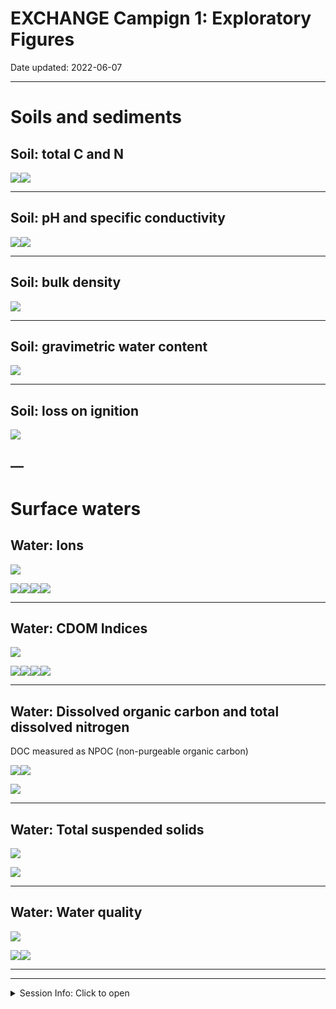 EXCHANGE Campign 1: Exploratory Figures
================

Date updated: 2022-06-07

------------------------------------------------------------------------

# Soils and sediments

## Soil: total C and N

![](EC1_exploratory_graphs_files/figure-gfm/unnamed-chunk-5-1.png)<!-- -->![](EC1_exploratory_graphs_files/figure-gfm/unnamed-chunk-5-2.png)<!-- -->

------------------------------------------------------------------------

## Soil: pH and specific conductivity

![](EC1_exploratory_graphs_files/figure-gfm/pH_graphs-1.png)<!-- -->![](EC1_exploratory_graphs_files/figure-gfm/pH_graphs-2.png)<!-- -->

------------------------------------------------------------------------

## Soil: bulk density

![](EC1_exploratory_graphs_files/figure-gfm/unnamed-chunk-7-1.png)<!-- -->

------------------------------------------------------------------------

## Soil: gravimetric water content

![](EC1_exploratory_graphs_files/figure-gfm/unnamed-chunk-9-1.png)<!-- -->

------------------------------------------------------------------------

## Soil: loss on ignition

![](EC1_exploratory_graphs_files/figure-gfm/unnamed-chunk-11-1.png)<!-- -->

## —

# Surface waters

## Water: Ions

![](EC1_exploratory_graphs_files/figure-gfm/unnamed-chunk-13-1.png)<!-- -->

![](EC1_exploratory_graphs_files/figure-gfm/unnamed-chunk-14-1.png)<!-- -->![](EC1_exploratory_graphs_files/figure-gfm/unnamed-chunk-14-2.png)<!-- -->![](EC1_exploratory_graphs_files/figure-gfm/unnamed-chunk-14-3.png)<!-- -->![](EC1_exploratory_graphs_files/figure-gfm/unnamed-chunk-14-4.png)<!-- -->

------------------------------------------------------------------------

## Water: CDOM Indices

![](EC1_exploratory_graphs_files/figure-gfm/unnamed-chunk-16-1.png)<!-- -->

![](EC1_exploratory_graphs_files/figure-gfm/unnamed-chunk-17-1.png)<!-- -->![](EC1_exploratory_graphs_files/figure-gfm/unnamed-chunk-17-2.png)<!-- -->![](EC1_exploratory_graphs_files/figure-gfm/unnamed-chunk-17-3.png)<!-- -->![](EC1_exploratory_graphs_files/figure-gfm/unnamed-chunk-17-4.png)<!-- -->

------------------------------------------------------------------------

## Water: Dissolved organic carbon and total dissolved nitrogen

DOC measured as NPOC (non-purgeable organic carbon)

![](EC1_exploratory_graphs_files/figure-gfm/unnamed-chunk-19-1.png)<!-- -->![](EC1_exploratory_graphs_files/figure-gfm/unnamed-chunk-19-2.png)<!-- -->

![](EC1_exploratory_graphs_files/figure-gfm/npoc_map-1.png)<!-- -->

------------------------------------------------------------------------

## Water: Total suspended solids

![](EC1_exploratory_graphs_files/figure-gfm/unnamed-chunk-21-1.png)<!-- -->

![](EC1_exploratory_graphs_files/figure-gfm/tss_map-1.png)<!-- -->

------------------------------------------------------------------------

## Water: Water quality

![](EC1_exploratory_graphs_files/figure-gfm/unnamed-chunk-23-1.png)<!-- -->

![](EC1_exploratory_graphs_files/figure-gfm/unnamed-chunk-24-1.png)<!-- -->![](EC1_exploratory_graphs_files/figure-gfm/unnamed-chunk-24-2.png)<!-- -->

------------------------------------------------------------------------

------------------------------------------------------------------------

<details>
<summary>
Session Info: Click to open
</summary>

Date run: 2022-06-07

    #> R version 4.1.1 (2021-08-10)
    #> Platform: x86_64-apple-darwin17.0 (64-bit)
    #> Running under: macOS Catalina 10.15.7
    #> 
    #> Matrix products: default
    #> BLAS:   /Library/Frameworks/R.framework/Versions/4.1/Resources/lib/libRblas.0.dylib
    #> LAPACK: /Library/Frameworks/R.framework/Versions/4.1/Resources/lib/libRlapack.dylib
    #> 
    #> locale:
    #> [1] en_US.UTF-8/en_US.UTF-8/en_US.UTF-8/C/en_US.UTF-8/en_US.UTF-8
    #> 
    #> attached base packages:
    #> [1] stats     graphics  grDevices utils     datasets  methods   base     
    #> 
    #> other attached packages:
    #>  [1] ggthemes_4.2.4      googledrive_2.0.0   googlesheets4_1.0.0
    #>  [4] janitor_2.1.0       sf_1.0-7            cowplot_1.1.1      
    #>  [7] pacman_0.5.1        forcats_0.5.1       stringr_1.4.0      
    #> [10] dplyr_1.0.9         purrr_0.3.4         readr_2.1.2        
    #> [13] tidyr_1.2.0         tibble_3.1.5        ggplot2_3.3.6      
    #> [16] tidyverse_1.3.1    
    #> 
    #> loaded via a namespace (and not attached):
    #>  [1] fs_1.5.2               lubridate_1.8.0        httr_1.4.2            
    #>  [4] tools_4.1.1            backports_1.2.1        utf8_1.2.2            
    #>  [7] R6_2.5.1               KernSmooth_2.23-20     DBI_1.1.1             
    #> [10] colorspace_2.0-2       withr_2.5.0            tidyselect_1.1.1      
    #> [13] gridExtra_2.3          curl_4.3.2             compiler_4.1.1        
    #> [16] cli_3.3.0              rvest_1.0.1            xml2_1.3.2            
    #> [19] officer_0.4.1          labeling_0.4.2         scales_1.1.1          
    #> [22] classInt_0.4-3         proxy_0.4-26           askpass_1.1           
    #> [25] rappdirs_0.3.3         systemfonts_1.0.4      digest_0.6.27         
    #> [28] rmarkdown_2.14         pkgconfig_2.0.3        htmltools_0.5.2       
    #> [31] dbplyr_2.1.1           fastmap_1.1.0          highr_0.9             
    #> [34] rvg_0.2.5              rlang_1.0.2            readxl_1.4.0          
    #> [37] rstudioapi_0.13        generics_0.1.0         farver_2.1.0          
    #> [40] jsonlite_1.7.2         zip_2.2.0              grattantheme_0.9.1.900
    #> [43] magrittr_2.0.3         s2_1.0.7               patchwork_1.1.1       
    #> [46] Rcpp_1.0.8             munsell_0.5.0          fansi_0.5.0           
    #> [49] gdtools_0.2.4          clipr_0.7.1            lifecycle_1.0.1       
    #> [52] stringi_1.7.6          yaml_2.2.1             snakecase_0.11.0      
    #> [55] grid_4.1.1             ggrepel_0.9.1          crayon_1.4.1          
    #> [58] haven_2.4.3            hms_1.1.0              knitr_1.39            
    #> [61] pillar_1.6.2           uuid_0.1-4             wk_0.6.0              
    #> [64] reprex_2.0.1           glue_1.6.2             evaluate_0.15         
    #> [67] modelr_0.1.8           vctrs_0.4.1            tzdb_0.1.2            
    #> [70] cellranger_1.1.0       gtable_0.3.0           openssl_1.4.4         
    #> [73] assertthat_0.2.1       xfun_0.31              openxlsx_4.2.5        
    #> [76] broom_0.8.0            e1071_1.7-8            class_7.3-19          
    #> [79] viridisLite_0.4.0      gargle_1.2.0           units_0.7-2           
    #> [82] ellipsis_0.3.2
